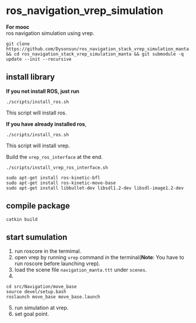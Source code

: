 # ros_navigation_vrep_simulation
**For mooc**  
ros navigation simulation using vrep.  

```
git clone https://github.com/Dysonsun/ros_navigation_stack_vrep_simulation_manta.git && cd ros_navigation_stack_vrep_simulation_manta && git submodule -q update --init --recursive
```

## install library

**If you not install ROS, just run**
```
./scripts/install_ros.sh
```
This script will install ros.

**If you have already installed ros**,  
```
./scripts/install_ros.sh
```
This script will install vrep.

Build the `vrep_ros_interface` at the end.
```
./scripts/install_vrep_ros_interface.sh
```
```
sudo apt-get install ros-kinetic-bfl
sudo apt-get install ros-kinetic-move-base
sudo apt-get install libbullet-dev libsdl1.2-dev libsdl-image1.2-dev
```
##  compile package
```
catkin build
```

## start sumulation

1. run roscore in the termimal.
2. open vrep by running `vrep` command in the terminal(**Note**: You have to run roscore before launching vrep).
3. load the scene file `navigation_manta.ttt` under `scenes`.
4.
```
cd src/Navigation/move_base
source devel/setup.bash
roslaunch move_base move_base.launch
```
5. run simulation at vrep.
6. set goal point.

